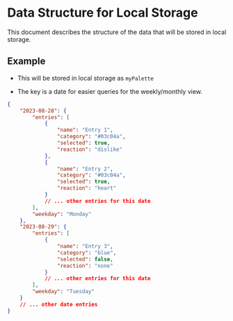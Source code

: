 # Data Structure for Local Storage

This document describes the structure of the data that will be stored in local storage.

## Example

- This will be stored in local storage as `myPalette`

- The key is a date for easier queries for the weekly/monthly view.

```json
{
	"2023-08-28": {
		"entries": [
			{
				"name": "Entry 1",
				"category": "#03c04a",
				"selected": true,
				"reaction": "dislike"
			},
			{
				"name": "Entry 2",
				"category": "#03c04a",
				"selected": true,
				"reaction": "heart"
			}
			// ... other entries for this date
		],
		"weekday": "Monday"
	},
	"2023-08-29": {
		"entries": [
			{
				"name": "Entry 3",
				"category": "blue",
				"selected": false,
				"reaction": "none"
			}
			// ... other entries for this date
		],
		"weekday": "Tuesday"
	}
	// ... other date entries
}
```
